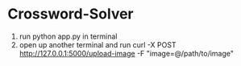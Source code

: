 # Crossword-Solver

1) run python app.py in terminal
2) open up another terminal and run curl -X POST http://127.0.0.1:5000/upload-image -F "image=@/path/to/image"
